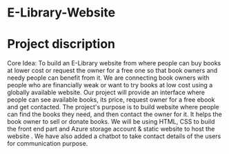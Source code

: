 # E-Library-Website

# Project discription

Core Idea: To build an E-Library website from where people can buy  books at lower cost or request the owner for a free one so that book owners and needy people can benefit from it. We are connecting book owners with people who are financially weak or want to try books at low cost using a globally available website. Our project will provide an interface where people can see available books, its price, request owner for a free ebook and get contacted. The project's purpose is to build website where people can find the books they need, and then contact the owner for it. It helps the book owner to sell or donate books. We will be using HTML, CSS to build the front end part and Azure storage account & static website to host the website . We have also added a chatbot to take contact details of the users for communication  purpose.
